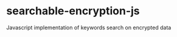 searchable-encryption-js
========================

Javascript implementation of keywords search on encrypted data
